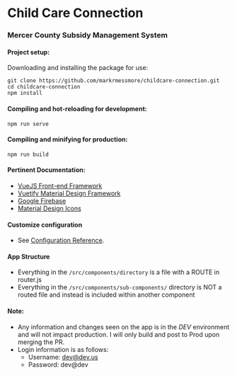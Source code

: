 # Child Care Connection
### Mercer County Subsidy Management System

#### Project setup:
Downloading and installing the package for use:
```
git clone https://github.com/markrmessmore/childcare-connection.git
cd childcare-connection
npm install
```
#### Compiling and hot-reloading for development:
```npm run serve```

#### Compiling and minifying for production:
```npm run build```

#### Pertinent Documentation:
* [VueJS Front-end Framework](https://vuejs.org/)
* [Vuetify Material Design Framework](https://vuetifyjs.com/en/getting-started/quick-start)
* [Google Firebase](https://firebase.google.com/)
* [Material Design Icons](https://material.io/tools/icons/)

#### Customize configuration
* See [Configuration Reference](https://cli.vuejs.org/config/).

#### App Structure

+ Everything in the `/src/components/directory` is a file with a ROUTE in router.js
+ Everything in the `/src/components/sub-components/` directory is NOT a routed file and instead is included within another component

#### Note:
* Any information and changes seen on the app is in the *DEV* environment and will not impact production. I will only build and post to Prod upon merging the PR.
* Login information is as follows:
    - Username: dev@dev.us
    - Password: dev@dev
